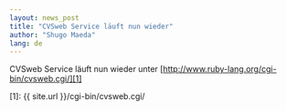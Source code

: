 ```yaml
---
layout: news_post
title: "CVSweb Service läuft nun wieder"
author: "Shugo Maeda"
lang: de
---
```


CVSweb Service läuft nun wieder unter
[http://www.ruby-lang.org/cgi-bin/cvsweb.cgi/][1]



[1]: {{ site.url }}/cgi-bin/cvsweb.cgi/ 

